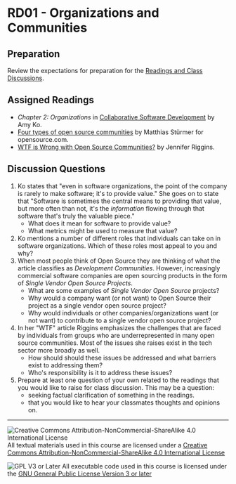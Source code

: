 # RD01 - Organizations and Communities

## Preparation

Review the expectations for preparation for the [Readings and Class Discussions](./RD-ReadingsAndDiscussion.md).

## Assigned Readings

- _Chapter 2: Organizations_ in [Collaborative Software Development](https://faculty.washington.edu/ajko/books/cooperative-software-development/) by Amy Ko.
- [Four types of open source communities](https://opensource.com/business/13/6/four-types-organizational-structures-within-open-source-communities) by Matthias Stürmer for opensource.com.
- [WTF is Wrong with Open Source Communities?](https://blog.container-solutions.com/wtf-is-wrong-with-open-source-communities) by Jennifer Riggins.

## Discussion Questions

1. Ko states that "even in software organizations, the point of the company is rarely to make software; it's to provide value." She goes on to state that "Software is sometimes the central means to providing that value, but more often than not, it's the _information_ flowing through that software that's truly the valuable piece."
   - What does it mean for software to provide value?
   - What metrics might be used to measure that value?
2. Ko mentions a number of different roles that individuals can take on in software organizations.  Which of these roles most appeal to you and why?
3. When most people think of Open Source they are thinking of what the article classifies as _Development Communities_. However, increasingly commercial software companies are open sourcing products in the form of _Single Vendor Open Source Projects_.
   - What are some examples of _Single Vendor Open Source_ projects?
   - Why would a company want (or not want) to Open Source their project as a single vendor open source project?
   - Why would individuals or other companies/organizations want (or not want) to contribute to a single vendor open source project?
4. In her "WTF" article Riggins emphasizes the challenges that are faced by individuals from groups who are underrepresented in many open source communities. Most of the issues she raises exist in the tech sector more broadly as well. 
   - How should should these issues be addressed and what barriers exist to addressing them?
   - Who's responsibility is it to address these issues?
5. Prepare at least one question of your own related to the readings that you would like to raise for class discussion. This may be a question:
   - seeking factual clarification of something in the readings.
   - that you would like to hear your classmates thoughts and opinions on.

---

![Creative Commons Attribution-NonCommercial-ShareAlike 4.0 International License](https://i.creativecommons.org/l/by-nc-sa/4.0/88x31.png "Creative Commons Attribution-NonCommercial-ShareAlike 4.0 International License") All textual materials used in this course are licensed under a [Creative Commons Attribution-NonCommercial-ShareAlike 4.0 International License](http://creativecommons.org/licenses/by-nc-sa/4.0/)

![GPL V3 or Later](https://www.gnu.org/graphics/gplv3-or-later-sm.png "GPL V3 or later") All executable code used in this course is licensed under the [GNU General Public License Version 3 or later](https://www.gnu.org/licenses/gpl.txt)